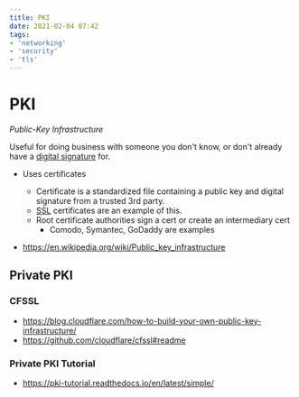 ```yaml
---
title: PKI
date: 2021-02-04 07:42
tags:
- 'networking'
- 'security'
- 'tls'
---
```


# PKI

_Public-Key Infrastructure_

Useful for doing business with someone you don't know, or don't already have a [digital signature](2021-02-04--07-32-38Z--digital_signatures.md) for. 

* Uses certificates
	+ Certificate is a standardized file containing a public key and digital
		signature from a trusted 3rd party. 
	+ [SSL](2020-11-10--14-59-52Z--ssl.md) certificates are an example of this.
	+ Root certificate authorities sign a cert or create an intermediary cert 
		- Comodo, Symantec, GoDaddy are examples

* https://en.wikipedia.org/wiki/Public_key_infrastructure

## Private PKI

### CFSSL

* https://blog.cloudflare.com/how-to-build-your-own-public-key-infrastructure/
* https://github.com/cloudflare/cfssl#readme

### Private PKI Tutorial

* https://pki-tutorial.readthedocs.io/en/latest/simple/